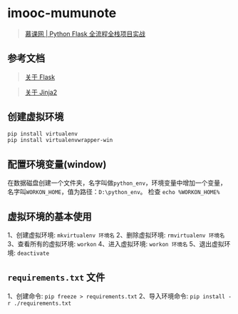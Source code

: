 # imooc-mumunote

> [慕课网 | Python Flask 全流程全栈项目实战](https://coding.imooc.com/class/713.html)

## 参考文档

> [关于 Flask](https://flask.palletsprojects.com/en/stable/)

> [关于 Jinja2](https://docs.jinkan.org/docs/jinja2/)


## 创建虚拟环境

```bash
pip install virtualenv
pip install virtualenvwrapper-win
```

## 配置环境变量(window)

在数据磁盘创建一个文件夹，名字叫做`python_env`，环境变量中增加一个变量，名字叫`WORKON_HOME`，值为路径：`D:\python_env`。
检查 `echo %WORKON_HOME%`

## 虚拟环境的基本使用

1、创建虚拟环境: `mkvirtualenv 环境名`
2、删除虚拟环境: `rmvirtualenv 环境名`
3、查看所有的虚拟环境: `workon`
4、进入虚拟环境: `workon 环境名`
5、退出虚拟环境: `deactivate`

## `requirements.txt` 文件

1、创建命令: `pip freeze > requirements.txt`
2、导入环境命令: `pip install -r ./requirements.txt`
